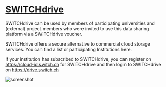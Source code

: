 # [SWITCHdrive](https://chocolatey.org/packages/SWITCHdrive)

SWITCHdrive can be used by members of participating universities and (external) project members who were invited to use this data sharing platform via a SWITCHdrive voucher.

SWITCHdrive offers a secure alternative to commercial cloud storage services. You can find a list or participating Institutions here.

If your institution has subscribed to SWITCHdrive, you can register on https://cloud-id.switch.ch for SWITCHdrive and then login to SWITCHdrive on https://drive.switch.ch

![screenshot](https://cdn.jsdelivr.net/gh/ITS-Unibas/chocolatey-community-packages@master/automatic/switchdrive/screenshot.jpeg)
